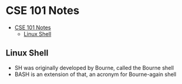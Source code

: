 # CSE 101 Notes

- [CSE 101 Notes](#cse-101-notes)
  - [Linux Shell](#linux-shell)

## Linux Shell

- SH was originally developed by Bourne, called the Bourne shell
- BASH is an extension of that, an acronym for Bourne-again shell
